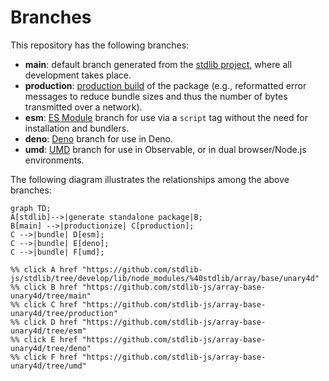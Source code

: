 <!--

@license Apache-2.0

Copyright (c) 2022 The Stdlib Authors.

Licensed under the Apache License, Version 2.0 (the "License");
you may not use this file except in compliance with the License.
You may obtain a copy of the License at

    http://www.apache.org/licenses/LICENSE-2.0

Unless required by applicable law or agreed to in writing, software
distributed under the License is distributed on an "AS IS" BASIS,
WITHOUT WARRANTIES OR CONDITIONS OF ANY KIND, either express or implied.
See the License for the specific language governing permissions and
limitations under the License.

-->

# Branches

This repository has the following branches:

-   **main**: default branch generated from the [stdlib project][stdlib-url], where all development takes place.
-   **production**: [production build][production-url] of the package (e.g., reformatted error messages to reduce bundle sizes and thus the number of bytes transmitted over a network).
-   **esm**: [ES Module][esm-url] branch for use via a `script` tag without the need for installation and bundlers.
-   **deno**: [Deno][deno-url] branch for use in Deno.
-   **umd**: [UMD][umd-url] branch for use in Observable, or in dual browser/Node.js environments.

The following diagram illustrates the relationships among the above branches:

```mermaid
graph TD;
A[stdlib]-->|generate standalone package|B;
B[main] -->|productionize| C[production];
C -->|bundle| D[esm];
C -->|bundle| E[deno];
C -->|bundle| F[umd];

%% click A href "https://github.com/stdlib-js/stdlib/tree/develop/lib/node_modules/%40stdlib/array/base/unary4d"
%% click B href "https://github.com/stdlib-js/array-base-unary4d/tree/main"
%% click C href "https://github.com/stdlib-js/array-base-unary4d/tree/production"
%% click D href "https://github.com/stdlib-js/array-base-unary4d/tree/esm"
%% click E href "https://github.com/stdlib-js/array-base-unary4d/tree/deno"
%% click F href "https://github.com/stdlib-js/array-base-unary4d/tree/umd"
```

[stdlib-url]: https://github.com/stdlib-js/stdlib/tree/develop/lib/node_modules/%40stdlib/array/base/unary4d
[production-url]: https://github.com/stdlib-js/array-base-unary4d/tree/production
[deno-url]: https://github.com/stdlib-js/array-base-unary4d/tree/deno
[umd-url]: https://github.com/stdlib-js/array-base-unary4d/tree/umd
[esm-url]: https://github.com/stdlib-js/array-base-unary4d/tree/esm